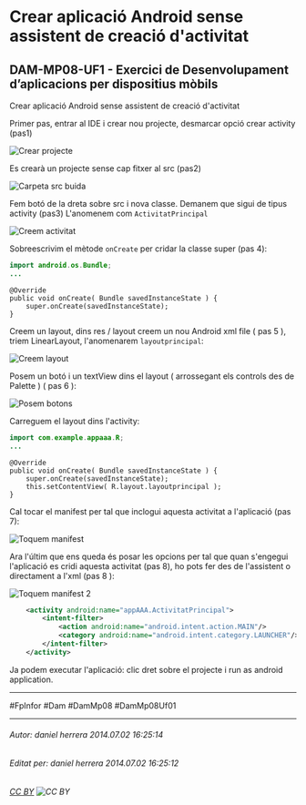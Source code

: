 # Crear aplicació Android sense assistent de creació d'activitat
## DAM-MP08-UF1 - Exercici de Desenvolupament d’aplicacions per dispositius mòbils
Crear aplicació Android sense assistent de creació d'activitat

Primer pas, entrar al IDE i crear nou projecte, desmarcar opció crear activity (pas1)

![Crear projecte](http://i.imgur.com/Jyn4HGI.png)

Es crearà un projecte sense cap fitxer al src (pas2)

![Carpeta src buida](http://i.imgur.com/wdmlvNs.png)

Fem botó de la dreta sobre src i nova classe. Demanem que sigui de tipus activity (pas3) L'anomenem com `ActivitatPrincipal`

![Creem activitat](http://i.imgur.com/wFhxl3O.png)

Sobreescrivim el mètode `onCreate` per cridar la classe super (pas 4):

```java
import android.os.Bundle;
...
```

    @Override
    public void onCreate( Bundle savedInstanceState ) {
        super.onCreate(savedInstanceState);
    }

Creem un layout, dins res / layout creem un nou Android xml file ( pas 5 ), triem LinearLayout, l'anomenarem `layoutprincipal`:

![Creem layout](http://i.imgur.com/OugdHr3.png)

Posem un botó i un textView dins el layout ( arrossegant els controls des de Palette ) ( pas 6 ):

![Posem botons](http://i.imgur.com/gGzQFKo.png)

Carreguem el layout dins l'activity:


```java
import com.example.appaaa.R;
...
```

    @Override
    public void onCreate( Bundle savedInstanceState ) {
        super.onCreate(savedInstanceState);
        this.setContentView( R.layout.layoutprincipal );
    }

Cal tocar el manifest per tal que inclogui aquesta activitat a l'aplicació (pas 7):

![Toquem manifest](http://i.imgur.com/AtYsqWf.png)

Ara l'últim que ens queda és posar les opcions per tal que quan s'engegui l'aplicació es cridi aquesta activitat (pas 8), ho pots fer des de l'assistent o directament a l'xml (pas 8 ):

![Toquem manifest 2](http://i.imgur.com/emRtEOK.png)

```xml
    <activity android:name="appAAA.ActivitatPrincipal">
        <intent-filter>
            <action android:name="android.intent.action.MAIN"/>
            <category android:name="android.intent.category.LAUNCHER"/>
        </intent-filter>                        
    </activity>
```

Ja podem executar l'aplicació: clic dret sobre el projecte i run as android application.







---

#FpInfor #Dam #DamMp08 #DamMp08Uf01

---

###### Autor: daniel herrera 2014.07.02 16:25:14
###### Editat per: daniel herrera 2014.07.02 16:25:12
###### [CC BY](https://creativecommons.org/licenses/by/4.0/) ![CC BY](https://licensebuttons.net/l/by/3.0/80x15.png)
